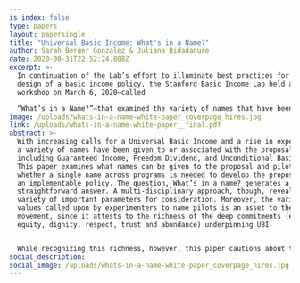 ```yaml
---
is_index: false
type: papers
layout: papersingle
title: "Universal Basic Income: What's in a Name?"
author: Sarah Berger Gonzalez & Juliana Bidadanure
date: 2020-08-31T22:52:24.808Z
excerpt: >-
  In continuation of the Lab’s effort to illuminate best practices for the
  design of a basic income policy, the Stanford Basic Income Lab held an all-day
  workshop on March 6, 2020—called 

  “What’s in a Name?”—that examined the variety of names that have been given to Universal Basic Income and related policies. This white paper provides a summary of the discussions that occurred at the workshop and offers several findings that we hope can inform future basic income projects.
image: /uploads/whats-in-a-name-white-paper_coverpage_hires.jpg
link: /uploads/whats-in-a-name-white-paper__final.pdf
abstract: >-
  With increasing calls for a Universal Basic Income and a rise in experiments,
  a variety of names have been given to or associated with the proposal,
  including Guaranteed Income, Freedom Dividend, and Unconditional Basic Income.
  This paper examines what names can be given to the proposal and pilots and
  whether a single name across programs is needed to develop the proposal into
  an implementable policy. The question, What’s in a name? generates a far from
  straightforward answer. A multi-disciplinary approach, though, reveals a
  variety of important parameters for consideration. Moreover, the variety of
  values called upon by experimenters to name pilots is an asset to the growing
  movement, since it attests to the richness of the deep commitments (e.g.,
  equity, dignity, respect, trust and abundance) underpinning UBI. 


  While recognizing this richness, however, this paper cautions about the use of too many names to refer to UBI at the policy level, pointing out that doing so creates significant definitional ambiguities about key features of the policy (notably its universal, individual and unconditional features). Employing a single name to refer to the proposal could be critical for advancing the policy at the national and international level.
social_description:  
social_image: /uploads/whats-in-a-name-white-paper_coverpage_hires.jpg
---
```

